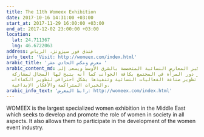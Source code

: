 ```yaml
---
title: The 11th Womeex Exhibition
date: 2017-10-16 14:31:00 +03:00
start_at: 2017-11-29 16:00:00 +03:00
end_at: 2017-12-02 23:00:00 +03:00
location:
  lat: 24.711367
  lng: 46.6722063
address: فندق فور سيزونز، الرياض
info_text: 'Visit: http://womeex.com/index.html'
arabic_title: 'معرض ومكس الحادي عشر '
arabic_content_md: ومكس يعتبر أكبر المعارض النسائية المتخصصة بالشرق الأوسط ويسعى إلى
  تطوير وتعزيز دور المرأة في المجتمع بكافة الجوانب كما أنه يتيح لها المجال لمشاركة
  الآخرين في تطوير صناعة الفعاليات النسائية وتنفيذها بشكل احترافي لتطوير الكفاءات
  والخبرات المتراكمة والأفكار الإبداعية.
arabic_info_text: 'رابط المعرض: http://womeex.com/index.html'
---
```


WOMEEX is the largest specialized women exhibition in the Middle East which seeks to develop and promote the role of women in society in all aspects. It also allows them to participate in the development of the women event industry.